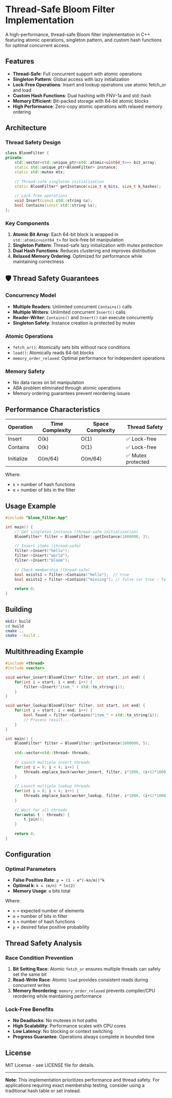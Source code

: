 # Thread-Safe Bloom Filter Implementation

A high-performance, thread-safe Bloom filter implementation in C++ featuring atomic operations, singleton pattern, and custom hash functions for optimal concurrent access.

## Features

- **Thread-Safe**: Full concurrent support with atomic operations
- **Singleton Pattern**: Global access with lazy initialization
- **Lock-Free Operations**: Insert and lookup operations use atomic fetch_or and load
- **Custom Hash Functions**: Dual hashing with FNV-1a and std::hash
- **Memory Efficient**: Bit-packed storage with 64-bit atomic blocks
- **High Performance**: Zero-copy atomic operations with relaxed memory ordering

## Architecture

### Thread Safety Design

```cpp
class BloomFilter {
private:
    std::vector<std::unique_ptr<std::atomic<uint64_t>>> bit_array;
    static std::unique_ptr<BloomFilter> instance;
    static std::mutex mtx;
    
    // Thread-safe singleton initialization
    static BloomFilter* getInstance(size_t m_bits, size_t k_hashes);
    
    // Lock-free operations
    void Insert(const std::string &s);
    bool Contains(const std::string &s);
};
```

### Key Components

1. **Atomic Bit Array**: Each 64-bit block is wrapped in `std::atomic<uint64_t>` for lock-free bit manipulation
2. **Singleton Pattern**: Thread-safe lazy initialization with mutex protection
3. **Dual Hash Functions**: Reduces clustering and improves distribution
4. **Relaxed Memory Ordering**: Optimized for performance while maintaining correctness



## 🛡️ Thread Safety Guarantees

### Concurrency Model
- **Multiple Readers**: Unlimited concurrent `Contains()` calls
- **Multiple Writers**: Unlimited concurrent `Insert()` calls
- **Reader-Writer**: `Contains()` and `Insert()` can execute concurrently
- **Singleton Safety**: Instance creation is protected by mutex

### Atomic Operations
- `fetch_or()`: Atomically sets bits without race conditions
- `load()`: Atomically reads 64-bit blocks
- `memory_order_relaxed`: Optimal performance for independent operations

### Memory Safety
- No data races on bit manipulation
- ABA problem eliminated through atomic operations
- Memory ordering guarantees prevent reordering issues

## Performance Characteristics

| Operation | Time Complexity | Space Complexity | Thread Safety |
|-----------|----------------|------------------|---------------|
| Insert    | O(k)           | O(1)             | ✅ Lock-free   |
| Contains  | O(k)           | O(1)             | ✅ Lock-free   |
| Initialize| O(m/64)        | O(m/64)          | ✅ Mutex protected |

Where:
- `k` = number of hash functions
- `m` = number of bits in the filter

## Usage Example

```cpp
#include "bloom_filter.hpp"

int main() {
    // Get singleton instance (thread-safe initialization)
    BloomFilter* filter = BloomFilter::getInstance(1000000, 3);
    
    // Insert items (thread-safe)
    filter->Insert("hello");
    filter->Insert("world");
    filter->Insert("bloom");
    
    // Check membership (thread-safe)
    bool exists1 = filter->Contains("hello");  // true
    bool exists2 = filter->Contains("missing"); // false (or true - false positive)
    
    return 0;
}
```

## Building

```bash
mkdir build
cd build
cmake ..
cmake --build .
```

## Multithreading Example

```cpp
#include <thread>
#include <vector>

void worker_insert(BloomFilter* filter, int start, int end) {
    for(int i = start; i < end; i++) {
        filter->Insert("item_" + std::to_string(i));
    }
}

void worker_lookup(BloomFilter* filter, int start, int end) {
    for(int i = start; i < end; i++) {
        bool found = filter->Contains("item_" + std::to_string(i));
        // Process result...
    }
}

int main() {
    BloomFilter* filter = BloomFilter::getInstance(1000000, 5);
    
    std::vector<std::thread> threads;
    
    // Launch multiple insert threads
    for(int i = 0; i < 4; i++) {
        threads.emplace_back(worker_insert, filter, i*1000, (i+1)*1000);
    }
    
    // Launch multiple lookup threads
    for(int i = 0; i < 4; i++) {
        threads.emplace_back(worker_lookup, filter, i*1000, (i+1)*1000);
    }
    
    // Wait for all threads
    for(auto& t : threads) {
        t.join();
    }
    
    return 0;
}
```

## Configuration

### Optimal Parameters
- **False Positive Rate**: `p ≈ (1 - e^(-kn/m))^k`
- **Optimal k**: `k = (m/n) * ln(2)`
- **Memory Usage**: `m` bits total

Where:
- `n` = expected number of elements
- `m` = number of bits in filter
- `k` = number of hash functions
- `p` = desired false positive probability
## Thread Safety Analysis

### Race Condition Prevention
1. **Bit Setting Race**: Atomic `fetch_or` ensures multiple threads can safely set the same bit
2. **Read-Write Race**: Atomic `load` provides consistent reads during concurrent writes
3. **Memory Reordering**: `memory_order_relaxed` prevents compiler/CPU reordering while maintaining performance

### Lock-Free Benefits
- **No Deadlocks**: No mutexes in hot paths
- **High Scalability**: Performance scales with CPU cores
- **Low Latency**: No blocking or context switching
- **Progress Guarantee**: Operations always complete in bounded time

## License

MIT License - see LICENSE file for details.

---

**Note**: This implementation prioritizes performance and thread safety. For applications requiring exact membership testing, consider using a traditional hash table or set instead.
